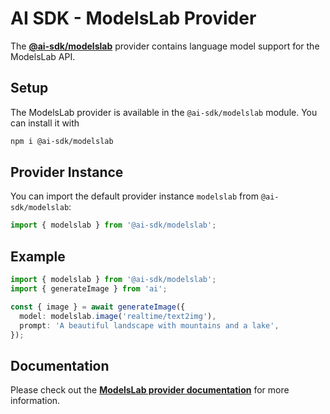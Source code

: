 # AI SDK - ModelsLab Provider

The **[@ai-sdk/modelslab](https://www.npmjs.com/package/@ai-sdk/modelslab)** provider contains language model support for the ModelsLab API.

## Setup

The ModelsLab provider is available in the `@ai-sdk/modelslab` module. You can install it with

```bash
npm i @ai-sdk/modelslab
```

## Provider Instance

You can import the default provider instance `modelslab` from `@ai-sdk/modelslab`:

```ts
import { modelslab } from '@ai-sdk/modelslab';
```

## Example

```ts
import { modelslab } from '@ai-sdk/modelslab';
import { generateImage } from 'ai';

const { image } = await generateImage({
  model: modelslab.image('realtime/text2img'),
  prompt: 'A beautiful landscape with mountains and a lake',
});
```

## Documentation

Please check out the **[ModelsLab provider documentation](https://modelslab.com/docs)** for more information.
